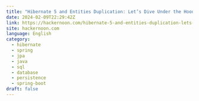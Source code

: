 ```yaml
---
title: "Hibernate 5 and Entities Duplication: Let’s Dive Under the Hood"
date: 2024-02-09T22:29:42Z
link: https://hackernoon.com/hibernate-5-and-entities-duplication-lets-dive-under-the-hood?source=rss&utm_medium=RSS&utm_source=news.12bit.vn
site: hackernoon.com
language: English
category:
  - hibernate
  - spring
  - jpa
  - java
  - sql
  - database
  - persistence
  - spring-boot
draft: false
---
```

